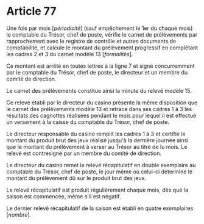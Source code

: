 # Article 77

Une fois par mois [*périodicité*] (sauf empêchement le 1er du chaque mois) le comptable du Trésor, chef de poste, vérifie le carnet de prélèvements par rapprochement avec le registre de contrôle et autres documents de comptabilité, et calcule le montant du prélèvement progressif en complétant les cadres 2 et 3 du carnet modèle 13 [*formalités*].

Ce montant est arrêté en toutes lettres à la ligne 7 et signé concurremment par le comptable du Trésor, chef de poste, le directeur et un membre du comité de direction.

Le carnet des prélèvements constitue ainsi la minute du relevé modèle 15.

Ce relevé établi par le directeur du casino présente la même disposition que le carnet des prélèvements modèle 13 et retrace dans ses cadres 1 à 3 les résultats des cagnottes réalisées pendant le mois pour lequel il est effectué un versement à la caisse du comptable du Trésor, chef de poste.

Le directeur responsable du casino remplit les cadres 1 à 3 et certifie le montant du produit brut des jeux réalisé jusqu'à la dernière journée ainsi que le montant du prélèvement à verser au Trésor au titre de lu mois. Le relevé est contresigné par un membre du comité de direction.

Le directeur du casino remet le relevé récapitulatif en double exemplaire au comptable du Trésor, chef de poste, le jour même où celui-ci détermine le montant du prélèvement dû sur le produit brut des jeux.

Le relevé récapitulatif est produit régulièrement chaque mois, dès que la saison est commencée, même s'il est négatif.

Le dernier relevé récapitulatif de la saison est établi en quatre exemplaires [*nombre*].
